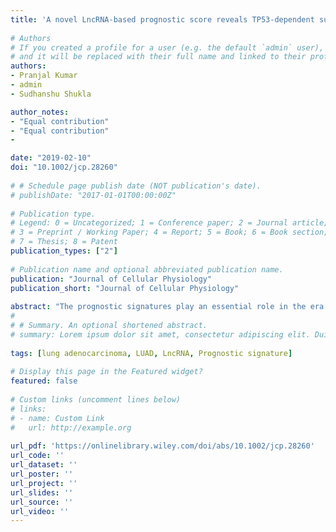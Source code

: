 ```yaml
---
title: 'A novel LncRNA-based prognostic score reveals TP53-dependent subtype of lung adenocarcinoma with poor survival'
    
# Authors
# If you created a profile for a user (e.g. the default `admin` user), write the username (folder name) here 
# and it will be replaced with their full name and linked to their profile.
authors:
- Pranjal Kumar 
- admin
- Sudhanshu Shukla 

author_notes:
- "Equal contribution"
- "Equal contribution"
-

date: "2019-02-10"
doi: "10.1002/jcp.28260"
    
# # Schedule page publish date (NOT publication's date).
# publishDate: "2017-01-01T00:00:00Z"
    
# Publication type.
# Legend: 0 = Uncategorized; 1 = Conference paper; 2 = Journal article;
# 3 = Preprint / Working Paper; 4 = Report; 5 = Book; 6 = Book section;
# 7 = Thesis; 8 = Patent
publication_types: ["2"]
    
# Publication name and optional abbreviated publication name.
publication: "Journal of Cellular Physiology"
publication_short: "Journal of Cellular Physiology"
    
abstract: "The prognostic signatures play an essential role in the era of personalised therapy for cancer patients including lung adenocarcinoma (LUAD). Long noncoding RNA (LncRNA), a relatively novel class of RNA, has shown to play a crucial role in all the areas of cancer biology. Here, we developed and validated a robust LncRNA-based prognostic signature for LUAD patients using three different cohorts. In the discovery cohort, four LncRNAs were identified with 10% false discovery rate and a hazard ratio of $>$ 10 using univariate Cox regression analysis. A risk score, generated from the four LncRNAs’ expression, was found to be a significant predictor of survival in the discovery and validation cohort (p = 9.97 $\\times 10^{−8}$ and 1.41$\\times 10^{-3}$, respectively). Further optimisation of four LncRNAs signature in the validation cohort, generated a three LncRNAs prognostic score (LPS), which was found to be an independent predictor of survival in both the cohorts ( p = 1.00 $\\times 10 ^{−6}$ and 7.27 $\\times 10^{−4}$, respectively). The LPS also significantly divided survival in clinically important subsets, including Stage I ( p = 9.00 $\\times 10^{−4}$ and 4.40 $\\times 10^{−2}$, respectively), KRAS wild-type (WT), KRAS mutant ( p = 4.00 $\\times 10^{−3}$ and 4.30 $\\times 10^{−2}$, respectively) and EGFR WT ( p = 2.00 $\\times 10^{−4}$). In multivariate analysis LPS outperformed, eight previous prognosticators. Further, individual members of LPS showed a significant correlation with survival in microarray data sets. Mutation analysis showed that high-LPS patients have a higher mutation rate and inactivation of the TP53 pathway. In summary, we identified and validated a novel LncRNA signature LPS for LUAD."
#     
# # Summary. An optional shortened abstract.
# summary: Lorem ipsum dolor sit amet, consectetur adipiscing elit. Duis posuere tellus ac convallis placerat. Proin tincidunt magna sed ex sollicitudin condimentum.
    
tags: [lung adenocarcinoma, LUAD, LncRNA, Prognostic signature]
    
# Display this page in the Featured widget?
featured: false
    
# Custom links (uncomment lines below)
# links:
# - name: Custom Link
#   url: http://example.org
    
url_pdf: 'https://onlinelibrary.wiley.com/doi/abs/10.1002/jcp.28260'
url_code: ''
url_dataset: ''
url_poster: ''
url_project: ''
url_slides: ''
url_source: ''
url_video: ''
---
```

